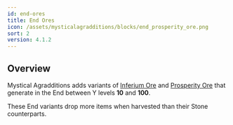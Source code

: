 ```yaml
---
id: end-ores
title: End Ores
icon: /assets/mysticalagradditions/blocks/end_prosperity_ore.png
sort: 2
version: 4.1.2
---
```


## Overview

Mystical Agradditions adds variants of [Inferium Ore](../../mysticalagriculture/blocks/inferium-ore.md) and [Prosperity Ore](../../mysticalagriculture/blocks/prosperity-ore.md) that generate in the End between Y levels **10** and **100**. 

These End variants drop more items when harvested than their Stone counterparts.
